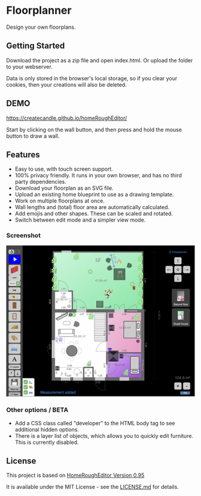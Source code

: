 # Floorplanner

Design your own floorplans.


## Getting Started

Download the project as a zip file and open index.html. Or upload the folder to your webserver.

Data is only stored in the browser's local storage, so if you clear your cookies, then your creations will also be deleted.

## DEMO

https://createcandle.github.io/homeRoughEditor/

Start by clicking on the wall button, and then press and hold the mouse button to draw a wall.

## Features
- Easy to use, with touch screen support.
- 100% privacy friendly. It runs in your own browser, and has no third party dependencies.
- Download your floorplan as an SVG file.
- Upload an existing home blueprint to use as a drawing template.
- Work on multiple floorplans at once.
- Wall lengths and (total) floor area are automatically calculated.
- Add emojis and other shapes. These can be scaled and rotated.
- Switch between edit mode and a simpler view mode.


### Screenshot

![Floorplanner example](screenshot.png?raw=true "Floorplanner example")

### Other options / BETA
- Add a CSS class called "developer" to the HTML body tag to see additional hidden options.
- There is a layer list of objects, which allows you to quickly edit furniture. This is currently disabled.

## License

This project is based on [HomeRoughEditor Version 0.95](https://github.com/ekymoz/homeRoughEditor)

It is available under the MIT License - see the [LICENSE.md](https://en.wikipedia.org/wiki/MIT_License) for details.



